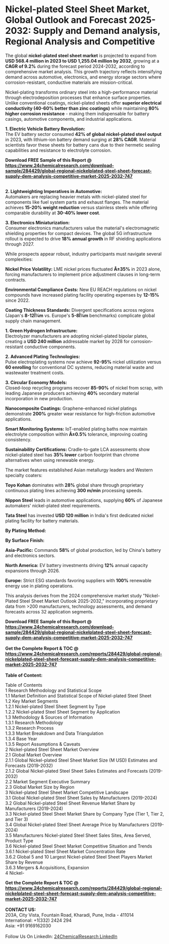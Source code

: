 <h1>Nickel-plated Steel Sheet Market, Global Outlook and Forecast 2025-2032: Supply and Demand analysis, Regional Analysis and Competitive</h1><p>The global <strong>nickel-plated steel sheet market</strong> is projected to expand from <strong>USD 568.4 million in 2023 to USD 1,255.04 million by 2032</strong>, growing at a <strong>CAGR of 9.2%</strong> during the forecast period 2024-2032, according to comprehensive market analysis. This growth trajectory reflects intensifying demand across automotive, electronics, and energy storage sectors where corrosion-resistant, conductive materials are mission-critical.</p><p>Nickel-plating transforms ordinary steel into a high-performance material through electrodeposition processes that enhance surface properties. Unlike conventional coatings, nickel-plated sheets offer <strong>superior electrical conductivity (40-60% better than zinc coatings)</strong> while maintaining <strong>80% higher corrosion resistance</strong> - making them indispensable for battery casings, automotive components, and industrial applications.</p><p><strong>1. Electric Vehicle Battery Revolution:</strong><br>
The EV battery sector consumed <strong>42% of global nickel-plated steel output</strong> in 2023, with lithium-ion battery demand surging at <strong>28% CAGR</strong>. Material scientists favor these sheets for battery cans due to their hermetic sealing capabilities and resistance to electrolyte corrosion.</p><div><b>Download FREE Sample of this Report @ 
            <a href="https://www.24chemicalresearch.com/download-sample/284429/global-regional-nickelplated-steel-sheet-forecast-supply-dem-analysis-competitive-market-2025-2032-747">
            https://www.24chemicalresearch.com/download-sample/284429/global-regional-nickelplated-steel-sheet-forecast-supply-dem-analysis-competitive-market-2025-2032-747</a></b></div><br><p><strong>2. Lightweighting Imperatives in Automotive:</strong><br>
Automakers are replacing heavier metals with nickel-plated steel for components like fuel system parts and exhaust flanges. The material achieves <strong>15-20% weight reduction</strong> versus stainless steels while offering comparable durability at <strong>30-40% lower cost</strong>.</p><p><strong>3. Electronics Miniaturization:</strong><br>
Consumer electronics manufacturers value the material's electromagnetic shielding properties for compact devices. The global 5G infrastructure rollout is expected to drive <strong>18% annual growth</strong> in RF shielding applications through 2027.</p><p>While prospects appear robust, industry participants must navigate several complexities:</p><p><strong>Nickel Price Volatility:</strong> LME nickel prices fluctuated <strong>Â±35%</strong> in 2023 alone, forcing manufacturers to implement price adjustment clauses in long-term contracts.</p><p><strong>Environmental Compliance Costs:</strong> New EU REACH regulations on nickel compounds have increased plating facility operating expenses by <strong>12-15%</strong> since 2022.</p><p><strong>Coating Thickness Standards:</strong> Divergent specifications across regions (Japan's <strong>8-12Î¼m</strong> vs. Europe's <strong>5-8Î¼m</strong> benchmarks) complicate global supply chain management.</p><p><strong>1. Green Hydrogen Infrastructure:</strong><br>
Electrolyzer manufacturers are adopting nickel-plated bipolar plates, creating a <strong>USD 240 million</strong> addressable market by 2028 for corrosion-resistant conductive components.</p><p><strong>2. Advanced Plating Technologies:</strong><br>
Pulse electroplating systems now achieve <strong>92-95%</strong> nickel utilization versus <strong>60 enrolling</strong> for conventional DC systems, reducing material waste and wastewater treatment costs.</p><p><strong>3. Circular Economy Models:</strong><br>
Closed-loop recycling programs recover <strong>85-90%</strong> of nickel from scrap, with leading Japanese producers achieving <strong>40%</strong> secondary material incorporation in new production.</p><p><strong>Nanocomposite Coatings:</strong> Graphene-enhanced nickel platings demonstrate <strong>200%</strong> greater wear resistance for high-friction automotive applications.</p><p><strong>Smart Monitoring Systems:</strong> IoT-enabled plating baths now maintain electrolyte composition within <strong>Â±0.5%</strong> tolerance, improving coating consistency.</p><p><strong>Sustainability Certifications:</strong> Cradle-to-gate LCA assessments show nickel-plated steel has <strong>35% lower</strong> carbon footprint than chrome alternatives when using renewable energy.</p><p>The market features established Asian metallurgy leaders and Western specialty coaters:</p><p><strong>Toyo Kohan</strong> dominates with <strong>28%</strong> global share through proprietary continuous plating lines achieving <strong>300 m/min</strong> processing speeds.</p><p><strong>Nippon Steel</strong> leads in automotive applications, supplying <strong>60%</strong> of Japanese automakers' nickel-plated steel requirements.</p><p><strong>Tata Steel</strong> has invested <strong>USD 120 million</strong> in India's first dedicated nickel plating facility for battery materials.</p><p><strong>By Plating Method:</strong></p><p><strong>By Surface Finish:</strong></p><p><strong>Asia-Pacific:</strong> Commands <strong>58%</strong> of global production, led by China's battery and electronics sectors.</p><p><strong>North America:</strong> EV battery investments driving <strong>12%</strong> annual capacity expansions through 2026.</p><p><strong>Europe:</strong> Strict ESG standards favoring suppliers with <strong>100%</strong> renewable energy use in plating operations.</p><p>This analysis derives from the 2024 comprehensive market study "Nickel-Plated Steel Sheet Market Outlook 2025-2032," incorporating proprietary data from &gt;200 manufacturers, technology assessments, and demand forecasts across 32 application segments.</p><div><b>Download FREE Sample of this Report @ 
            <a href="https://www.24chemicalresearch.com/download-sample/284429/global-regional-nickelplated-steel-sheet-forecast-supply-dem-analysis-competitive-market-2025-2032-747">
            https://www.24chemicalresearch.com/download-sample/284429/global-regional-nickelplated-steel-sheet-forecast-supply-dem-analysis-competitive-market-2025-2032-747</a></b></div><br><div><b>Get the Complete Report & TOC @ 
            <a href="https://www.24chemicalresearch.com/reports/284429/global-regional-nickelplated-steel-sheet-forecast-supply-dem-analysis-competitive-market-2025-2032-747">
            https://www.24chemicalresearch.com/reports/284429/global-regional-nickelplated-steel-sheet-forecast-supply-dem-analysis-competitive-market-2025-2032-747</a></b></div><br>
            <b>Table of Content:</b><p>Table of Contents<br />
1 Research Methodology and Statistical Scope<br />
1.1 Market Definition and Statistical Scope of Nickel-plated Steel Sheet<br />
1.2 Key Market Segments<br />
1.2.1 Nickel-plated Steel Sheet Segment by Type<br />
1.2.2 Nickel-plated Steel Sheet Segment by Application<br />
1.3 Methodology & Sources of Information<br />
1.3.1 Research Methodology<br />
1.3.2 Research Process<br />
1.3.3 Market Breakdown and Data Triangulation<br />
1.3.4 Base Year<br />
1.3.5 Report Assumptions & Caveats<br />
2 Nickel-plated Steel Sheet Market Overview<br />
2.1 Global Market Overview<br />
2.1.1 Global Nickel-plated Steel Sheet Market Size (M USD) Estimates and Forecasts (2019-2032)<br />
2.1.2 Global Nickel-plated Steel Sheet Sales Estimates and Forecasts (2019-2032)<br />
2.2 Market Segment Executive Summary<br />
2.3 Global Market Size by Region<br />
3 Nickel-plated Steel Sheet Market Competitive Landscape<br />
3.1 Global Nickel-plated Steel Sheet Sales by Manufacturers (2019-2024)<br />
3.2 Global Nickel-plated Steel Sheet Revenue Market Share by Manufacturers (2019-2024)<br />
3.3 Nickel-plated Steel Sheet Market Share by Company Type (Tier 1, Tier 2, and Tier 3)<br />
3.4 Global Nickel-plated Steel Sheet Average Price by Manufacturers (2019-2024)<br />
3.5 Manufacturers Nickel-plated Steel Sheet Sales Sites, Area Served, Product Type<br />
3.6 Nickel-plated Steel Sheet Market Competitive Situation and Trends<br />
3.6.1 Nickel-plated Steel Sheet Market Concentration Rate<br />
3.6.2 Global 5 and 10 Largest Nickel-plated Steel Sheet Players Market Share by Revenue<br />
3.6.3 Mergers & Acquisitions, Expansion<br />
4 Nickel-</p><div><b>Get the Complete Report & TOC @ 
            <a href="https://www.24chemicalresearch.com/reports/284429/global-regional-nickelplated-steel-sheet-forecast-supply-dem-analysis-competitive-market-2025-2032-747">
            https://www.24chemicalresearch.com/reports/284429/global-regional-nickelplated-steel-sheet-forecast-supply-dem-analysis-competitive-market-2025-2032-747</a></b></div><br><b>CONTACT US:</b><br>
            203A, City Vista, Fountain Road, Kharadi, Pune, India - 411014<br>
            International: +1(332) 2424 294<br>
            Asia: +91 9169162030 <br><br>
            Follow Us On LinkedIn: <a href="https://www.linkedin.com/company/24chemicalresearch/">24ChemicalResearch LinkedIn</a>